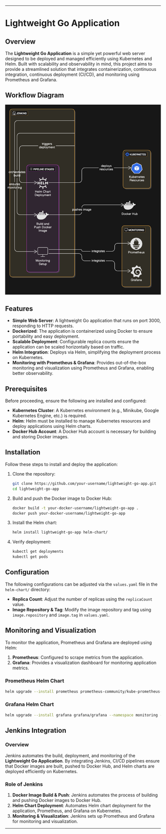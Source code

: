 

---

# Lightweight Go Application
## Overview

The **Lightweight Go Application** is a simple yet powerful web server designed to be deployed and managed efficiently using Kubernetes and Helm. Built with scalability and observability in mind, this project aims to provide a streamlined solution that integrates containerization, continuous integration, continuous deployment (CI/CD), and monitoring using Prometheus and Grafana.

## Workflow Diagram

![Workflow Diagram](photo.png)

## Features

- **Simple Web Server**: A lightweight Go application that runs on port 3000, responding to HTTP requests.
- **Dockerized**: The application is containerized using Docker to ensure portability and easy deployment.
- **Scalable Deployment**: Configurable replica counts ensure the application can be scaled horizontally based on traffic.
- **Helm Integration**: Deploys via Helm, simplifying the deployment process on Kubernetes.
- **Monitoring with Prometheus & Grafana**: Provides out-of-the-box monitoring and visualization using Prometheus and Grafana, enabling better observability.

## Prerequisites

Before proceeding, ensure the following are installed and configured:

- **Kubernetes Cluster**: A Kubernetes environment (e.g., Minikube, Google Kubernetes Engine, etc.) is required.
- **Helm**: Helm must be installed to manage Kubernetes resources and deploy applications using Helm charts.
- **Docker Hub Account**: A Docker Hub account is necessary for building and storing Docker images.

## Installation

Follow these steps to install and deploy the application:

1. Clone the repository:
   ```sh
   git clone https://github.com/your-username/lightweight-go-app.git
   cd lightweight-go-app
   ```

2. Build and push the Docker image to Docker Hub:
   ```sh
   docker build -t your-docker-username/lightweight-go-app .
   docker push your-docker-username/lightweight-go-app
   ```

3. Install the Helm chart:
   ```sh
   helm install lightweight-go-app helm-chart/
   ```

4. Verify deployment:
   ```sh
   kubectl get deployments
   kubectl get pods
   ```

## Configuration

The following configurations can be adjusted via the `values.yaml` file in the `helm-chart/` directory:

- **Replica Count**: Adjust the number of replicas using the `replicaCount` value.
- **Image Repository & Tag**: Modify the image repository and tag using `image.repository` and `image.tag` in `values.yaml`.

## Monitoring and Visualization

To monitor the application, Prometheus and Grafana are deployed using Helm:

1. **Prometheus**: Configured to scrape metrics from the application.
2. **Grafana**: Provides a visualization dashboard for monitoring application metrics.

### Prometheus Helm Chart
```sh
helm upgrade --install prometheus prometheus-community/kube-prometheus-stack --namespace monitoring --create-namespace
```

### Grafana Helm Chart
```sh
helm upgrade --install grafana grafana/grafana --namespace monitoring --set adminPassword=myadminpassword
```

## Jenkins Integration

### Overview

Jenkins automates the build, deployment, and monitoring of the **Lightweight Go Application**. By integrating Jenkins, CI/CD pipelines ensure that Docker images are built, pushed to Docker Hub, and Helm charts are deployed efficiently on Kubernetes.

### Role of Jenkins

1. **Docker Image Build & Push**: Jenkins automates the process of building and pushing Docker images to Docker Hub.
2. **Helm Chart Deployment**: Automates Helm chart deployment for the application, Prometheus, and Grafana on Kubernetes.
3. **Monitoring & Visualization**: Jenkins sets up Prometheus and Grafana for monitoring and visualization.

---
